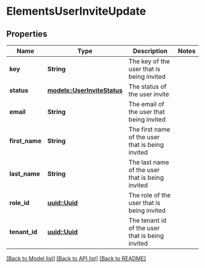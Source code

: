 # ElementsUserInviteUpdate

## Properties

Name | Type | Description | Notes
------------ | ------------- | ------------- | -------------
**key** | **String** | The key of the user that is being invited | 
**status** | [**models::UserInviteStatus**](UserInviteStatus.md) | The status of the user invite | 
**email** | **String** | The email of the user that being invited | 
**first_name** | **String** | The first name of the user that is being invited | 
**last_name** | **String** | The last name of the user that is being invited | 
**role_id** | [**uuid::Uuid**](uuid::Uuid.md) | The role of the user that is being invited | 
**tenant_id** | [**uuid::Uuid**](uuid::Uuid.md) | The tenant id of the user that is being invited | 

[[Back to Model list]](../README.md#documentation-for-models) [[Back to API list]](../README.md#documentation-for-api-endpoints) [[Back to README]](../README.md)


